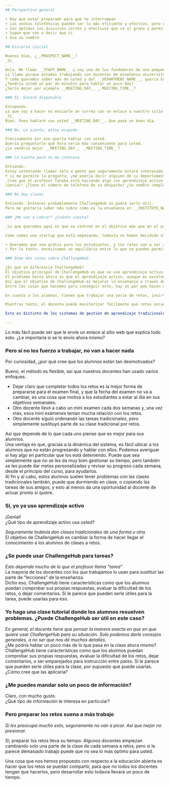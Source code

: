 ```yaml
---
## Perspectiva general

- Hay que estar preparado para que te interrumpan
- Las ventas telefónicas pueden ser lo más eficiente y efectivo, pero un enfoque equilibrado a través de varios canales es lo óptimo
- Son óptimos los discursos cortos y efectivos que va al grano y permiten contactar a muchos posibles usuarios en un tiempo dado
- Supón que van a decir que sí
- Usa su nombre

## Discurso inicial

Buenos días, ¿__PROSPECT_NAME__?  
_Sí_

Hola. Me llamo __STAFF_NAME__ y soy uno de los fundadores de una pequeña startup de aprendizaje activo llamada ChallengeHub.  
Lo llamo porque estamos trabajando con docentes de enseñanza universitaria para transformar las clases, con un método que hace más eficiente al docente, y más efectivo el aprendizaje de los alumnos.  
Y como queremos saber más de usted y del __DEPARTMENT_NAME__, quería hacerle una pregunta súper sencilla, que es si usted ha usado alguna metodología de aprendizaje activo en sus clases.  
¿Tendría usted un par de minutos para hablar un poco más?
¿Sería mejor por ejemplo __MEETING_DAY__ __MEETING_TIME__?  

### Sí. Estaré disponible

Estupendo.  
Lo que voy a hacer es enviarle un correo con un enlace a nuestro sitio web para que pueda entender nuestro enfoque para con la enseñanza. ¿Es __PROSPECT_EMAIL__ la mejor dirección para contactar con usted?  
_Sí_  
Bien. Pues hablaré con usted __MEETING_DAY__. Que pase un buen día.

### No. Lo siento, estoy ocupado

Precisamente por eso quería hablar con usted.  
Quería preguntarle qué hora sería más conveniente para usted.  
¿Le vendría mejor __MEETING_DAY__ __MEETING_TIME__?

### Lo siento pero no me interesa

Entiendo.  
Estoy intentando llamar solo a gente que seguramente estará interesada. Por favor, acepte mis disculpas.  
Y si me permite la pregunta, ¿me podría decir alguien de su departamento que cree que pueda tener interés en aprendizaje activo?  
_Creo que el profesor Tanaka está haciendo algo con aprendizaje activo_  
¡Genial! ¿Tiene el número de teléfono de su despacho? ¿Su nombre completo? ¿Su dirección de correo?

### No doy clases

Entiendo. Entonces probablemente ChallengeHub no podrá serle útil.  
Pero me gustaría saber más sobre cómo es la enseñanza en __INSTITUTE_NAME__. ¿Tendría usted un momento para hablar ahora, o por ejemplo __MEETING_DAY__ __MEETING_TIME__?

### ¿Me van a cobrar? ¿Cuánto cuesta?

_Lo que queremos aquí es que se centren en el objetivo más que en el precio_

Como somos una startup que está empezando, todavía no hemos decidido el precio, pero sí que tenemos algunas directrices.

- Queremos que sea gratis para los estudiantes, y los retos van a ser accesibles a todo el mundo a medio plazo, así que aunque no puedan ir a la universidad podrán beneficiarse de los retos que existan en el sistema.
- Por lo tanto, necesitamos un equilibrio entre lo que se pueden permitir los docentes y lo que nos cuesta seguir mejorando la plataforma. Ahora mismo no sé qué cifra será, pero será razonable; queremos que el proyecto crezca y tenga un efecto positivo en el mundo.

### Dime más cosas sobre ChallengeHub

¿En qué se diferencia ChallengeHub?  
El objetivo principal de ChallengeHub es que se use aprendizaje activo en lugar de las clases tradicionales.  
El problema hasta ahora es que el aprendizaje activo, aunque es excelente para los alumnos, siempre ha sido difícil de implementar por parte del docente, y por eso las clases tradicionales siguen siendo lo que más se usa.  
Así que el objetivo de ChallengeHub es mejorar la enseñanza a través del aprendizaje activo, y a la vez reducir la carga en el docente.  
Entre las cosas que hacemos para conseguir esto, hay un par que hacen que destaque CH.

En cuanto a los alumnos, tienen que trabajar una serie de retos, invirtiendo más tiempo en los que encuentren más difíciles y menos en los que encuentren fáciles. Esto les da control sobre su aprendizaje y hace que estén motivados de una forma más genuina. También pueden comprobar inmediatamente si sus respuestas son correctas, quedando más motivados con esas pequeñas victorias. Y cuando vienen a clase usamos instrucción entre pares optimizada, en la que los emparejamos (pronto de forma automática) con otro alumno de forma que todo el mundo aprenda lo máximo posible. Así que en general el aprendizaje es más eficiente, efectivo y motivado.

Mientras tanto, el docente puede monitorizar fácilmente qué retos encuentran fáciles o difíciles los alumnos, así que sabe qué tiene que preparar y qué no tiene que preparar para la clase. Esto hace la preparación más eficiente, y en clase la mayor parte del tiempo se pasa dando vueltas por la clases, hablando con los alumnos, entendiendo sus problemas, e interviniendo de forma muy centrada. Así que no hay clase que preparar. Por supuesto, si hay algo con lo que toda la clase tiene dificultades, o si quiere motivar a los alumnos acerca de un tema, siempre puede dar una sucinta explicación para toda la clase. Así que es bastante flexible en este sentido.

Esto es distinto de los sistemas de gestión de aprendizaje tradicionales, que se centran en apoyar las clases tradicionales. Lo que estamos diciendo es: no des la lección. Explicaciones a toda la clase acerca de un problema concreto o para motivar a los alumnos: sí. Pero asegurémonos de que sirve para algo, y de que cada vez más alumnos tengan control sobre su propio aprendizaje.

---
```


Lo más fácil puede ser que le envíe un enlace al sitio web que explica todo esto. ¿Le importaría si se lo envío ahora mismo?

### Pero si no los fuerzo a trabajar, no van a hacer nada

Por curiosidad, ¿por qué cree que los alumnos están tan desmotivados?

Bueno, el método es flexible, así que nuestros docentes han usado varios enfoques.

- Dejar claro que completar todos los retos es la mejor forma de prepararse para el examen final, y que la fecha del examen no va a cambiar, es una cosa que motiva a los estudiantes a estar al día en sus objetivos semanales.
- Otro docente llevó a cabo un mini examen cada dos semanas y, una vez más, esos mini exámenes tenían mucha relación con los retos.
- Otro docente siguió ordenando las tareas tradicionales, pero simplemente sustituyó parte de su clase tradicional por retos.

Así que depende de lo que cada uno piense que es mejor para sus alumnos.  
Una ventaja es que, gracias a la dinámica del sistema, es fácil ubicar a los alumnos que no están progresando y hablar con ellos. Podemos averiguar si hay algo en particular que los está deteniendo. Puede que sea simplemente que no se les da muy bien gestionar su tiempo, pero también se les puede dar metas personalizadas y revisar su progreso cada semana, desde el principio del curso, para ayudarlos.  
Al fin y al cabo, estos alumnos suelen tener problemas con las clases tradicionales también, puede que durmiendo en clase, o copiando las tareas de sus amigos, y esto al menos da una oportunidad al docente de actuar pronto si quiere.

### Sí, yo ya uso aprendizaje activo

¡Genial!  
¿Qué tipo de aprendizaje activo usa usted?

_Seguramente todavía dan clases tradicionales de una forma u otra._  
El objetivo de ChallengeHub es cambiar la forma de hacer llegar el conocimiento a los alumnos de clases a retos.

### ¿Se puede usar ChallengeHub para tareas?

_Esto depende mucho de lo que el profesor llama “tarea”_  
La mayoría de los docentes con los que trabajamos lo usan para sustituir las parte de “lecciones” de la enseñanza.  
Dicho eso, ChallengeHub tiene características como que los alumnos puedan comprobar sus propias respuestas, evaluar la dificultad de los retos, o dejar comentarios. Si le parece que pueden serle útiles para la tarea, puede usarlas para eso. 

### Yo hago una clase tutorial donde los alumnos resuelven problemas. ¿Puede ChallengeHub ser útil en este caso?

_En general, el docente tiene que pensar la manera exacta en que en que quiere usar ChallengeHub para su situación. Solo podemos darle consejos generales, a no ser que nos dé muchos detalles._  
¿Me podría hablar un poco más de lo que pasa en la clase ahora mismo?  
ChallengeHub tiene características como que los alumnos puedan comprobar sus propias respuestas, evaluar la dificultad de los retos, dejar comentarios, o ser emparejados para instrucción entre pares. Si le parece que pueden serle útiles para la clase, por supuesto que puede usarlas.  
¿Cómo cree que las aplicaría?

### ¿Me puedes mandar solo un poco de información?

Claro, con mucho gusto.  
¿Qué tipo de información le interesa en particular?

### Pero preparar los retos suena a más trabajo

_Si les preocupa mucho esto, seguramente no van a picar. Así que mejor no presionar._

Sí, preparar los retos lleva su tiempo. Algunos docentes empiezan cambiando solo una parte de la clase de cada semana a retos, pero si le parece demasiado trabajo puede que no sea lo más óptimo para usted.

Una cosa que nos hemos propuesto con respecto a la educación abierta es hacer que los retos se puedan compartir, para que no todos los docentes tengan que hacerlos, pero desarrollar esto todavía llevará un poco de tiempo.
